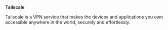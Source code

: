**Tailscale**

Tailscale is a VPN service that makes the devices and applications you own accessible anywhere in the world, securely and effortlessly.
